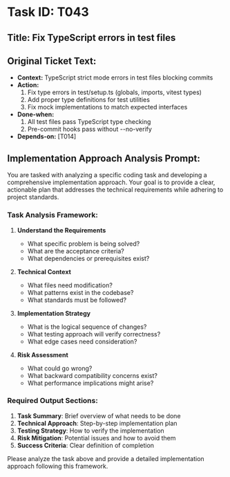 # Task ID: T043

## Title: Fix TypeScript errors in test files

## Original Ticket Text:

- **Context:** TypeScript strict mode errors in test files blocking commits
- **Action:**
  1. Fix type errors in test/setup.ts (globals, imports, vitest types)
  2. Add proper type definitions for test utilities
  3. Fix mock implementations to match expected interfaces
- **Done‑when:**
  1. All test files pass TypeScript type checking
  2. Pre-commit hooks pass without --no-verify
- **Depends‑on:** [T014]

## Implementation Approach Analysis Prompt:

You are tasked with analyzing a specific coding task and developing a comprehensive implementation approach. Your goal is to provide a clear, actionable plan that addresses the technical requirements while adhering to project standards.

### Task Analysis Framework:

1. **Understand the Requirements**

   - What specific problem is being solved?
   - What are the acceptance criteria?
   - What dependencies or prerequisites exist?

2. **Technical Context**

   - What files need modification?
   - What patterns exist in the codebase?
   - What standards must be followed?

3. **Implementation Strategy**

   - What is the logical sequence of changes?
   - What testing approach will verify correctness?
   - What edge cases need consideration?

4. **Risk Assessment**
   - What could go wrong?
   - What backward compatibility concerns exist?
   - What performance implications might arise?

### Required Output Sections:

1. **Task Summary**: Brief overview of what needs to be done
2. **Technical Approach**: Step-by-step implementation plan
3. **Testing Strategy**: How to verify the implementation
4. **Risk Mitigation**: Potential issues and how to avoid them
5. **Success Criteria**: Clear definition of completion

Please analyze the task above and provide a detailed implementation approach following this framework.
